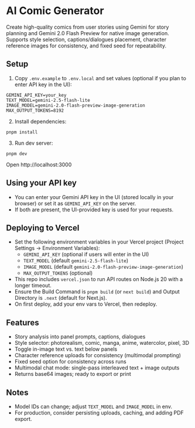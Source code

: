 # AI Comic Generator

Create high-quality comics from user stories using Gemini for story planning and Gemini 2.0 Flash Preview for native image generation. Supports style selection, captions/dialogues placement, character reference images for consistency, and fixed seed for repeatability.

## Setup

1. Copy `.env.example` to `.env.local` and set values (optional if you plan to enter API key in the UI):

```
GEMINI_API_KEY=your_key
TEXT_MODEL=gemini-2.5-flash-lite
IMAGE_MODEL=gemini-2.0-flash-preview-image-generation
MAX_OUTPUT_TOKENS=8192
```

2. Install dependencies:

```
pnpm install
```

3. Run dev server:

```
pnpm dev
```

Open http://localhost:3000

## Using your API key

- You can enter your Gemini API key in the UI (stored locally in your browser) or set it as `GEMINI_API_KEY` on the server.
- If both are present, the UI-provided key is used for your requests.

## Deploying to Vercel

- Set the following environment variables in your Vercel project (Project Settings → Environment Variables):
  - `GEMINI_API_KEY` (optional if users will enter in the UI)
  - `TEXT_MODEL` (default `gemini-2.5-flash-lite`)
  - `IMAGE_MODEL` (default `gemini-2.0-flash-preview-image-generation`)
  - `MAX_OUTPUT_TOKENS` (optional)
- This repo includes `vercel.json` to run API routes on Node.js 20 with a longer timeout.
- Ensure the Build Command is `pnpm build` (or `next build`) and Output Directory is `.next` (default for Next.js).
- On first deploy, add your env vars to Vercel, then redeploy.

## Features

- Story analysis into panel prompts, captions, dialogues
- Style selector: photorealism, comic, manga, anime, watercolor, pixel, 3D
- Toggle in-image text vs. text below panels
- Character reference uploads for consistency (multimodal prompting)
- Fixed seed option for consistency across runs
- Multimodal chat mode: single-pass interleaved text + image outputs
- Returns base64 images; ready to export or print

## Notes

- Model IDs can change; adjust `TEXT_MODEL` and `IMAGE_MODEL` in env.
- For production, consider persisting uploads, caching, and adding PDF export.

